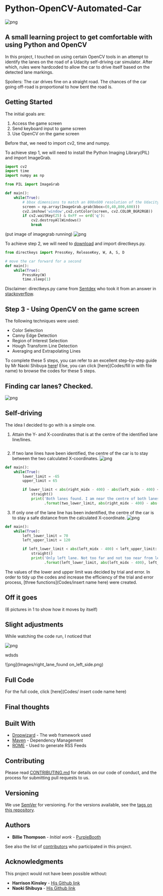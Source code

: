 # Python-OpenCV-Automated-Car

![png](Images/output_6_0.png)

## A small learning project to get comfortable with using Python and OpenCV
In this project, I touched on using certain 
OpenCV tools in an attempt to identify the lanes on the road of a Udacity self-driving car simulator. After which, rules were hardcoded to allow the car to drive itself based on the detected lane markings.
  
Spoilers: The car drives fine on a straight road. The chances of the car going off-road is proportional to how bent the road is.

## Getting Started
The initial goals are:
1) Access the game screen
2) Send keyboard input to game screen
3) Use OpenCV on the game screen

Before that, we need to import cv2, time and numpy.

To achieve step 1, we will need to install the Python Imaging Library(PIL) and import ImageGrab.
```python
import cv2
import time
import numpy as np

from PIL import ImageGrab

def main():
    while(True):
        # bbox dimensions to match an 800x600 resolution of the Udacity self-driving car simulator in windowed mode   
        screen = np.array(ImageGrab.grab(bbox=(0,40,800,600)))
        cv2.imshow('window',cv2.cvtColor(screen, cv2.COLOR_BGR2RGB))
        if cv2.waitKey(25) & 0xFF == ord('q'):
            cv2.destroyAllWindows()
            break
```
(put image of imagegrab running)
![png](Images/output_6_0.png)

To achieve step 2, we will need to [download](directkeys.py) and import directkeys.py.
```python
from directkeys import PressKey, ReleaseKey, W, A, S, D

# move the car forward for a second
def main():
    while(True):
        PressKey(W)
        time.sleep(1)
```
Disclaimer: directkeys.py came from [Sentdex](https://pythonprogramming.net/direct-input-game-python-plays-gta-v/) who took it from an answer in [stackoverflow](https://stackoverflow.com/questions/14489013/simulate-python-keypresses-for-controlling-a-game).

## Step 3 - Using OpenCV on the game screen
The following techniques were used:

- Color Selection
- Canny Edge Detection
- Region of Interest Selection
- Hough Transform Line Detection
- Averaging and Extrapolating Lines

To complete these 5 steps, you can refer to an excellent step-by-step guide by Mr Naoki Shibuya [here](https://github.com/naokishibuya/car-finding-lane-lines)! Else, you can click [here](Codes/fill in with file name) to browse the codes for these 5 steps. 

## Finding car lanes? Checked.
![png](images/output_6_0.png)

## Self-driving
The idea I decided to go with is a simple one. 
1) Attain the Y- and X-coordinates that is at the centre of the identified lane line/lines.
```python

```
2) If two lane lines have been identified, the centre of the car is to stay between the two calculated X-coordinates.
![png]()
```python
def main():
    while(True):
        lower_limit = -65
        upper_limit = 65

        if lower_limit < abs(right_midx - 400) - abs(left_midx - 400) < upper_limit:
            straight()
            print('Both lanes found. I am near the centre of both lanes, going straight. {} < {}value < {}'
                  .format(two_lower_limit, abs(right_midx - 400) - abs(left_midx - 400), two_upper_limit))
```

3) If only one of the lane line has been indentified, the centre of the car is to stay a safe distance from the calculated X-coordinate.
![png]()
```python
def main():
    while(True):
        left_lower_limit = 70
        left_upper_limit = 120

        if left_lower_limit < abs(left_midx - 400) < left_upper_limit:
            straight()
            print('Only left lane. Not too far and not too near from left lane, going straight. {} < {}value < {}'
                  .format(left_lower_limit, abs(left_midx - 400), left_upper_limit))
```
The values of the lower and upper limit was decided by trial and error. In order to tidy up the codes and increase the efficiency of the trial and error process, [three functions](Codes/insert name here) were created.

## Off it goes
(6 pictures in 1 to show how it moves by itself)

## Slight adjustments
While watching the code run, I noticed that

![png](Images/right_lane_found_on_left_side_fixed.png)

wdsds

![png](Images/right_lane_found on_left_side.png)


## Full Code
For the full code, click [here](Codes/ insert code name here)

## Final thoughts


## Built With

* [Dropwizard](http://www.dropwizard.io/1.0.2/docs/) - The web framework used
* [Maven](https://maven.apache.org/) - Dependency Management
* [ROME](https://rometools.github.io/rome/) - Used to generate RSS Feeds

## Contributing

Please read [CONTRIBUTING.md](https://gist.github.com/PurpleBooth/b24679402957c63ec426) for details on our code of conduct, and the process for submitting pull requests to us.

## Versioning

We use [SemVer](http://semver.org/) for versioning. For the versions available, see the [tags on this repository](https://github.com/your/project/tags). 

## Authors

* **Billie Thompson** - *Initial work* - [PurpleBooth](https://github.com/PurpleBooth)

See also the list of [contributors](https://github.com/your/project/contributors) who participated in this project.



## Acknowledgments
This project would not have been possible without:
* **Harrison Kinsley** - [His Github link](https://github.com/Sentdex/)
* **Naoki Shibuya** - [His Github link](https://github.com/naokishibuya)

